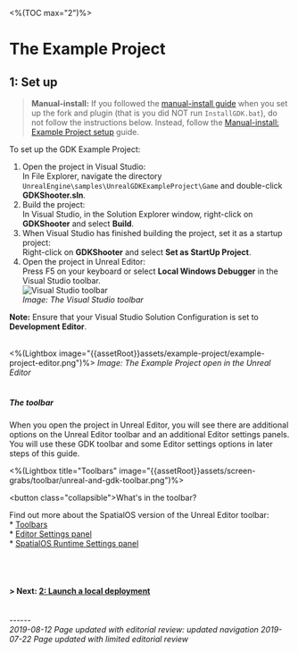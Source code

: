 <%(TOC max="2")%>

# The Example Project 

## 1: Set up

> **Manual-install:** If you followed the [manual-install guide]({{urlRoot}}/content/get-started/manual-engine-build) when you set up the fork and plugin (that is you did NOT run `InstallGDK.bat`), do not follow the instructions below. Instead, follow the [Manual-install: Example Project setup]({{urlRoot}}/content/get-started/example-project/exampleproject-manual-setup) guide. 

To set up the GDK Example Project:

1. Open the project in Visual Studio:</br>
In File Explorer, navigate the directory `UnrealEngine\samples\UnrealGDKExampleProject\Game` and double-click **GDKShooter.sln**.
1. Build the project:</br>
In Visual Studio, in the Solution Explorer window, right-click on **GDKShooter** and select **Build**.
1. When Visual Studio has finished building the project, set it as a startup project:</br>
Right-click on **GDKShooter** and select **Set as StartUp Project**.
1. Open the project in Unreal Editor:</br>
Press F5 on your keyboard or select **Local Windows Debugger** in the Visual Studio toolbar.</br>
    ![Visual Studio toolbar]({{assetRoot}}assets/set-up-template/template-vs-toolbar.png)<br/>
   _Image: The Visual Studio toolbar_ <br/>

**Note:** Ensure that your Visual Studio Solution Configuration is set to **Development Editor**. <br/><br/>

<%(Lightbox image="{{assetRoot}}assets/example-project/example-project-editor.png")%>
_Image: The Example Project open in the Unreal Editor_<br/><br/>

##### The toolbar
When you open the project in Unreal Editor, you will see there are additional options on the Unreal Editor toolbar and an additional Editor settings panels. You will use these GDK toolbar and some Editor settings options in later steps of this guide.

<%(Lightbox title="Toolbars" image="{{assetRoot}}assets/screen-grabs/toolbar/unreal-and-gdk-toolbar.png")%>



<button class=\"collapsible\">What's in the toolbar?</button>
<div>

Find out more about the SpatialOS version of the Unreal Editor toolbar: </br>* [Toolbars]({{urlRoot}}/content/unreal-editor-interface/toolbars) </br> * [Editor Settings panel]({{urlRoot}}/content/unreal-editor-interface/editor-settings) </br> * [SpatialOS Runtime Settings panel]({{urlRoot}}/content/unreal-editor-interface/runtime-settings)


</div>

</br></br>

#### **> Next:** [2: Launch a local deployment]({{urlRoot}}/content/get-started/example-project/exampleproject-local-deployment) 

<br/>------<br/>
_2019-08-12 Page updated with editorial review: updated navigation_
_2019-07-22 Page updated with limited editorial review_
